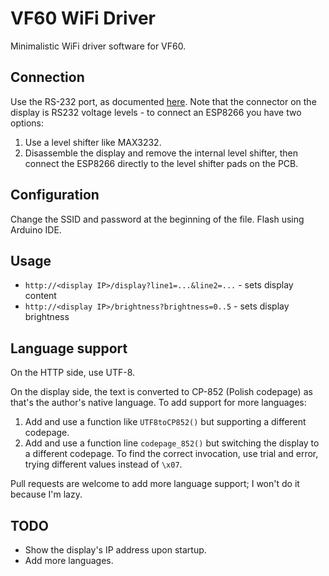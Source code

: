 # VF60 WiFi Driver

Minimalistic WiFi driver software for VF60.

## Connection

Use the RS-232 port, as documented [here](https://github.com/ggajoch/vf60-vfd-display).
Note that the connector on the display is RS232 voltage levels - to connect an ESP8266
you have two options:

1. Use a level shifter like MAX3232.
2. Disassemble the display and remove the internal level shifter,
   then connect the ESP8266 directly to the level shifter pads
   on the PCB.

## Configuration

Change the SSID and password at the beginning of the file. Flash using Arduino IDE.

## Usage

* `http://<display IP>/display?line1=...&line2=...` - sets display content
* `http://<display IP>/brightness?brightness=0..5` - sets display brightness

## Language support

On the HTTP side, use UTF-8.

On the display side, the text is converted to CP-852 (Polish codepage)
as that's the author's native language. To add support for more languages:

1. Add and use a function like `UTF8toCP852()` but supporting a different codepage.
2. Add and use a function line `codepage_852()` but switching the display to a different codepage.
   To find the correct invocation, use trial and error, trying different values instead of `\x07`.

Pull requests are welcome to add more language support; I won't do it because I'm lazy.

## TODO

- Show the display's IP address upon startup.
- Add more languages.
